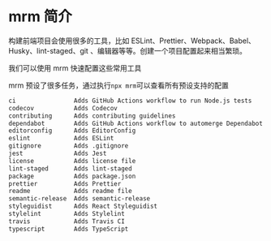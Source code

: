 # mrm 简介

构建前端项目会使用很多的工具，比如 ESLint、Prettier、Webpack、Babel、Husky、lint-staged、git 、编辑器等等。创建一个项目配置起来相当繁琐。

我们可以使用 mrm 快速配置这些常用工具

mrm 预设了很多任务，通过执行`npx mrm`可以查看所有预设支持的配置
```bash
ci                Adds GitHub Actions workflow to run Node.js tests
codecov           Adds Codecov
contributing      Adds contributing guidelines
dependabot        Adds GitHub Actions workflow to automerge Dependabot pull requests
editorconfig      Adds EditorConfig
eslint            Adds ESLint
gitignore         Adds .gitignore
jest              Adds Jest
license           Adds license file
lint-staged       Adds lint-staged
package           Adds package.json
prettier          Adds Prettier
readme            Adds readme file
semantic-release  Adds semantic-release
styleguidist      Adds React Styleguidist
stylelint         Adds Stylelint
travis            Adds Travis CI
typescript        Adds TypeScript
```